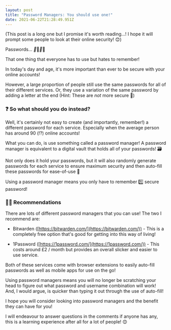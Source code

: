 ```yaml
---
layout: post
title: "Password Managers: You should use one!"
date: 2021-06-22T21:28:49.951Z
---
```

(This post is a long one but I promise it's worth reading...! I hope it will prompt some people to look at their online security! 😊)

Passwords... *️⃣*️⃣*️⃣*️⃣

That one thing that everyone has to use but hates to remember!

In today's day and age, it's more important than ever to be secure with your online accounts!

However, a large proportion of people still use the same passwords for all of their different services. Or, they use a variation of the same password by adding a letter at the end (Hint: These are *not* more secure 🤭)

### ❓ So what should you do instead?

Well, it's certainly not easy to create (and importantly, remember!) a different password for each service. Especially when the average person has around 90 (⁉️) online accounts!

What you can do, is use something called a password manager! A password manager is equivalent to a digital vault that holds all of your passwords! 🗃

Not only does it hold your passwords, but it will also randomly generate passwords for each service to ensure maximum security and then auto-fill these passwords for ease-of-use 🔑

Using a password manager means you only have to remember 1️⃣ secure password!

### 👨‍💻 Recommendations

There are lots of different password managers that you can use! The two I recommend are:

- Bitwarden ([https://bitwarden.com/](https://bitwarden.com/)) - This is a completely free option that's good for getting into this way of living!

- 1Password ([https://1password.com/](https://1password.com/)) - This costs around £2 / month but provides an overall slicker and easier to use service.

Both of these services come with browser extensions to easily auto-fill passwords as well as mobile apps for use on the go!

Using password managers means you will no longer be scratching your head to figure out what password and username combination will work! And, I would argue, is quicker than typing it out through the use of auto-fill!

I hope you will consider looking into password managers and the benefit they can have for you!

I will endeavour to answer questions in the comments if anyone has any, this is a learning experience after all for a lot of people! 😊